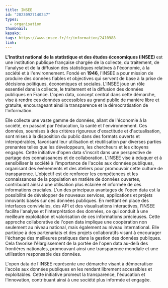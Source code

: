 ```yaml
---
title: INSEE
id: "20230927140247"
types:
  - organisation
thumbnail: 
kesako:
tags: https://www.insee.fr/fr/information/2410988
link:
---
```


**L'Institut national de la statistique et des études économiques (INSEE)** est une institution publique française chargée de la collecte, du traitement, de l'analyse et de la diffusion des statistiques relatives à l'économie, à la société et à l'environnement. Fondé en **1946**, l'INSEE a pour mission de produire des données fiables et objectives qui servent de base à la prise de décisions politiques, économiques et sociales.
L'INSEE  joue un rôle essentiel dans la collecte, le traitement et la diffusion des données publiques en France. L'open data, concept central dans cette démarche, vise à rendre ces données accessibles au grand public de manière libre et gratuite, encourageant ainsi la transparence et la démocratisation de l'information.

Elle collecte une vaste gamme de données, allant de l'économie à la société, en passant par l'éducation, la santé et l'environnement. Ces données, soumises à des critères rigoureux d'exactitude et d'actualisation, sont mises à la disposition du public dans des formats ouverts et interopérables, favorisant leur utilisation et réutilisation par diverses parties prenantes telles que les développeurs, les chercheurs et les citoyens engagés.
Cette initiative d'open data s'inscrit dans une perspective de partage des connaissances et de collaboration. L'INSEE vise à éduquer et à sensibiliser la société à l'importance de l'accès aux données publiques, organisant des événements et des ateliers pour promouvoir cette culture de transparence. L'objectif est de renforcer les compétences et les connaissances de la population en matière de données ouvertes, contribuant ainsi à une utilisation plus éclairée et informée de ces informations cruciales.
L'un des principaux avantages de l'open data est la possibilité de développer de nouveaux services, applications et projets innovants basés sur ces données publiques. En mettant en place des interfaces conviviales, des API et des visualisations interactives, l'INSEE facilite l'analyse et l'interprétation des données, ce qui conduit à une meilleure exploitation et valorisation de ces informations précieuses.
Cette approche collaborative de l'open data implique une coopération non seulement au niveau national, mais également au niveau international. Elle participe à des partenariats et des projets collaboratifs visant à encourager l'échange des meilleures pratiques dans la gestion des données publiques. Cela favorise l'élargissement de la portée de l'open data au-delà des frontières nationales, promouvant ainsi une transparence mondiale et une utilisation responsable des données.

L'open data de l'INSEE représente une démarche visant à démocratiser l'accès aux données publiques en les rendant librement accessibles et exploitables. Cette initiative promeut la transparence, l'éducation et l'innovation, contribuant ainsi à une société plus informée et engagée.